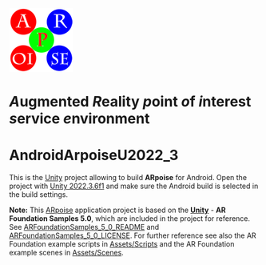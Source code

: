 ![ARpoise Logo](/Assets/Images/arpoise_logo_rgb-128.png)
# *A*ugmented *R*eality *p*oint *o*f *i*nterest *s*ervice *e*nvironment
# AndroidArpoiseU2022_3
This is the [Unity](https://unity3d.com) project allowing to build **ARpoise** for Android. Open the project with [Unity 2022.3.6f1](https://unity.com/download) and make sure the Android build is selected in the build settings.

**Note:** This [ARpoise](https://arpoise.com/) application project is based on the **[Unity](https://unity3d.com)** - **AR Foundation Samples 5.0**, which are included in the project for reference. 
See [ARFoundationSamples_5_0_README](ARFoundationSamples_5_0_README.md) and [ARFoundationSamples_5_0_LICENSE](ARFoundationSamples_5_0_LICENSE.md).
For further reference see also the AR Foundation example scripts in [Assets/Scripts](Assets/Scripts/) and the AR Foundation example scenes in [Assets/Scenes](Assets/Scenes/).
